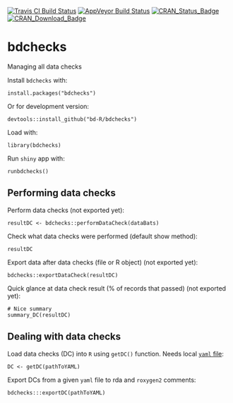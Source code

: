 [![Travis CI Build Status](https://img.shields.io/travis/bd-R/bdchecks.svg?branch=master?style=flat-square&label=Travis+CI)](https://travis-ci.org/bd-R/bdchecks) 
[![AppVeyor Build Status](https://ci.appveyor.com/api/projects/status/github/bd-R/bdchecks?branch=master&svg=true)](https://ci.appveyor.com/project/bd-R/bdchecks)
[![CRAN_Status_Badge](http://www.r-pkg.org/badges/version/bdchecks)](https://cran.r-project.org/package=bdchecks) 
[![CRAN_Download_Badge](https://cranlogs.r-pkg.org/badges/grand-total/bdchecks)](https://cran.r-project.org/package=bdchecks) 


# bdchecks
Managing all data checks

Install `bdchecks` with: 

    install.packages("bdchecks")

Or for development version:

    devtools::install_github("bd-R/bdchecks")


Load with:
    
    library(bdchecks)

Run `shiny` app with:

    runbdchecks()

## Performing data checks

Perform data checks (not exported yet):

    resultDC <- bdchecks::performDataCheck(dataBats)

Check what data checks were performed (default show method):

    resultDC

Export data after data checks (file or R object) (not exported yet):  

    bdchecks::exportDataCheck(resultDC)

Quick glance at data check result (% of records that passed) (not exported yet):  

    # Nice summary
    summary_DC(resultDC)


## Dealing with data checks

Load data checks (DC) into `R` using `getDC()` function. Needs local [`yaml` file](https://github.com/bd-R/bdchecks/blob/master/inst/extdata/dataChecks.yaml):

    DC <- getDC(pathToYAML)

Export DCs from a given `yaml` file to rda and `roxygen2` comments:

    bdchecks:::exportDC(pathToYAML)